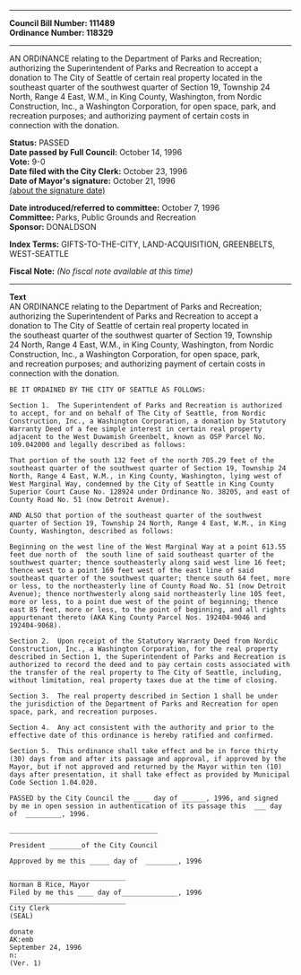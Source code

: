 * * * * *  
  
**Council Bill Number: [](#h0)[](#h2)111489**   
**Ordinance Number: 118329**  
  
* * * * *  
  
AN ORDINANCE relating to the Department of Parks and Recreation; authorizing the Superintendent of Parks and Recreation to accept a donation to The City of Seattle of certain real property located in the southeast quarter of the southwest quarter of Section 19, Township 24 North, Range 4 East, W.M., in King County, Washington, from Nordic Construction, Inc., a Washington Corporation, for open space, park, and recreation purposes; and authorizing payment of certain costs in connection with the donation.  
  
**Status:** PASSED   
**Date passed by Full Council:** October 14, 1996   
**Vote:** 9-0   
**Date filed with the City Clerk:** October 23, 1996   
**Date of Mayor's signature:** October 21, 1996   
[(about the signature date)](/~public/approvaldate.htm)   
  
  
**Date introduced/referred to committee:** October 7, 1996   
**Committee:** Parks, Public Grounds and Recreation   
**Sponsor:** DONALDSON   
  
**Index Terms:** GIFTS-TO-THE-CITY, LAND-ACQUISITION, GREENBELTS, WEST-SEATTLE  
  
**Fiscal Note:** *(No fiscal note available at this time)*  
  
* * * * *  
  
**Text**  
    AN ORDINANCE relating to the Department of Parks and Recreation;  
    authorizing the Superintendent of Parks and Recreation to accept a  
    donation to The City of Seattle of certain real property located in  
    the southeast quarter of the southwest quarter of Section 19, Township  
    24 North, Range 4 East, W.M., in King County, Washington, from Nordic  
    Construction, Inc., a Washington Corporation, for open space, park,  
    and recreation purposes; and authorizing payment of certain costs in  
    connection with the donation.  
  
    BE IT ORDAINED BY THE CITY OF SEATTLE AS FOLLOWS:  
  
    Section 1.  The Superintendent of Parks and Recreation is authorized  
    to accept, for and on behalf of The City of Seattle, from Nordic  
    Construction, Inc., a Washington Corporation, a donation by Statutory  
    Warranty Deed of a fee simple interest in certain real property  
    adjacent to the West Duwamish Greenbelt, known as OSP Parcel No.  
    109.042000 and legally described as follows:  
  
    That portion of the south 132 feet of the north 705.29 feet of the  
    southeast quarter of the southwest quarter of Section 19, Township 24  
    North, Range 4 East, W.M., in King County, Washington, lying west of  
    West Marginal Way, condemned by the City of Seattle in King County  
    Superior Court Cause No. 128924 under Ordinance No. 38205, and east of  
    County Road No. 51 (now Detroit Avenue).  
  
    AND ALSO that portion of the southeast quarter of the southwest  
    quarter of Section 19, Township 24 North, Range 4 East, W.M., in King  
    County, Washington, described as follows:  
  
    Beginning on the west line of the West Marginal Way at a point 613.55  
    feet due north of  the south line of said southeast quarter of the  
    southwest quarter; thence southeasterly along said west line 16 feet;  
    thence west to a point 169 feet west of the east line of said  
    southeast quarter of the southwest quarter; thence south 64 feet, more  
    or less, to the northeasterly line of County Road No. 51 (now Detroit  
    Avenue); thence northwesterly along said northeasterly line 105 feet,  
    more or less, to a point due west of the point of beginning; thence  
    east 85 feet, more or less, to the point of beginning, and all rights  
    appurtenant thereto (AKA King County Parcel Nos. 192404-9046 and  
    192404-9068).  
  
    Section 2.  Upon receipt of the Statutory Warranty Deed from Nordic  
    Construction, Inc., a Washington Corporation, for the real property  
    described in Section 1, the Superintendent of Parks and Recreation is  
    authorized to record the deed and to pay certain costs associated with  
    the transfer of the real property to The City of Seattle, including,  
    without limitation, real property taxes due at the time of closing.  
  
    Section 3.  The real property described in Section 1 shall be under  
    the jurisdiction of the Department of Parks and Recreation for open  
    space, park, and recreation purposes.  
  
    Section 4.  Any act consistent with the authority and prior to the  
    effective date of this ordinance is hereby ratified and confirmed.  
  
    Section 5.  This ordinance shall take effect and be in force thirty  
    (30) days from and after its passage and approval, if approved by the  
    Mayor, but if not approved and returned by the Mayor within ten (10)  
    days after presentation, it shall take effect as provided by Municipal  
    Code Section 1.04.020.  
  
    PASSED by the City Council the ____ day of ______, 1996, and signed  
    by me in open session in authentication of its passage this  ___ day  
    of  _________, 1996.  
  
    _____________________________________  
  
    President ________of the City Council  
  
    Approved by me this _____ day of  ________, 1996  
  
    _____________________________  
    Norman B Rice, Mayor  
    Filed by me this ____ day of______________, 1996  
    _____________________________  
    City Clerk  
    (SEAL)  
  
    donate  
    AK:emb  
    September 24, 1996  
    n:  
    (Ver. 1)  
